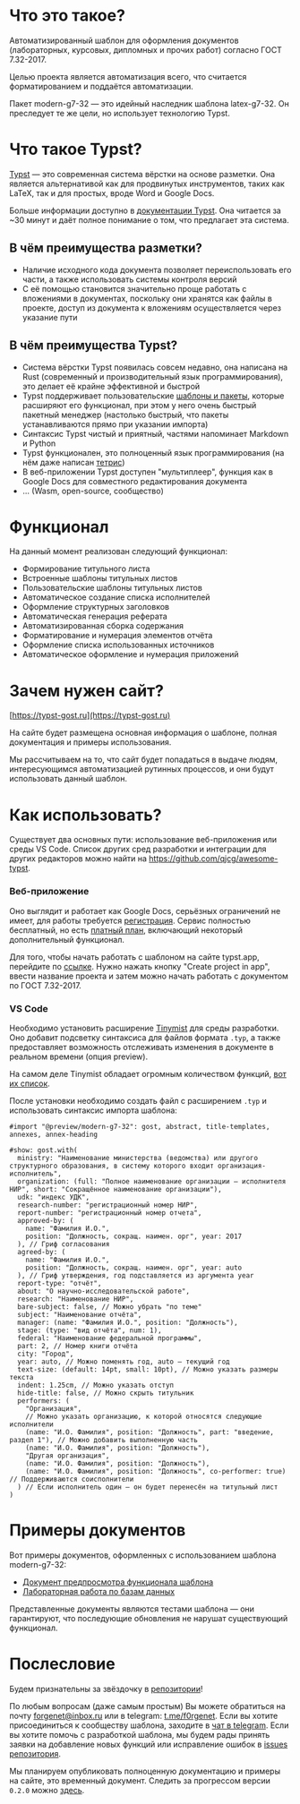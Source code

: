 # Что это такое?

Автоматизированный шаблон для оформления документов (лабораторных, курсовых, дипломных и прочих работ) согласно ГОСТ 7.32-2017.

Целью проекта является автоматизация всего, что считается форматированием и поддаётся автоматизации.

Пакет modern-g7-32 — это идейный наследник шаблона latex-g7-32. Он преследует те же цели, но использует технологию Typst.

# Что такое Typst?

[Typst](https://typst.app/) — это современная система вёрстки на основе разметки. Она является альтернативой как для продвинутых инструментов, таких как LaTeX, так и для простых, вроде Word и Google Docs.

Больше информации доступно в [документации Typst](https://typst.app/docs/). Она читается за ~30 минут и даёт полное понимание о том, что предлагает эта система.

## В чём преимущества разметки?

* Наличие исходного кода документа позволяет переиспользовать его части, а также использовать системы контроля версий
* С её помощью становится значительно проще работать с вложениями в документах, поскольку они хранятся как файлы в проекте, доступ из документа к вложениям осуществляется через указание пути

## В чём преимущества Typst?

* Система вёрстки Typst появилась совсем недавно, она написана на Rust (современный и производительный язык программирования), это делает её крайне эффективной и быстрой
* Typst поддерживает пользовательские [шаблоны и пакеты](https://typst.app/universe/), которые расширяют его функционал, при этом у него очень быстрый пакетный менеджер (настолько быстрый, что пакеты устанавливаются прямо при указании импорта)
* Синтаксис Typst чистый и приятный, частями напоминает Markdown и Python
* Typst функционален, это полноценный язык программирования (на нём даже написан [тетрис])
* В веб-приложении Typst доступен "мультиплеер", функция как в Google Docs для совместного редактирования документа
* ... (Wasm, open-source, сообщество)

[тетрис]: https://typst.app/universe/package/soviet-matrix

# Функционал

На данный момент реализован следующий функционал:

* Формирование титульного листа
* Встроенные шаблоны титульных листов
* Пользовательские шаблоны титульных листов
* Автоматическое создание списка исполнителей
* Оформление структурных заголовков
* Автоматическая генерация реферата
* Автоматизированная сборка содержания
* Форматирование и нумерация элементов отчёта
* Оформление списка использованных источников
* Автоматическое оформление и нумерация приложений

# Зачем нужен сайт?

[https://typst-gost.ru](https://typst-gost.ru)

На сайте будет размещена основная информация о шаблоне, полная документация и примеры использования.

Мы рассчитываем на то, что сайт будет попадаться в выдаче людям, интересующимся автоматизацией рутинных процессов, и они будут использовать данный шаблон.

# Как использовать?

Существует два основных пути: использование веб-приложения или среды VS Code. Список других сред разработки и интеграции для других редакторов можно найти на https://github.com/qjcg/awesome-typst.

### Веб-приложение

Оно выглядит и работает как Google Docs, серьёзных ограничений не имеет, для работы требуется [регистрация]. Сервис полностью бесплатный, но есть [платный план], включающий некоторый дополнительный функционал.

[регистрация]: https://typst.app/signup
[платный план]: https://typst.app/pricing/

Для того, чтобы начать работать с шаблоном на сайте typst.app, перейдите по [ссылке](https://typst.app/universe/package/modern-g7-32/).
Нужно нажать кнопку "Create project in app", ввести название проекта и затем можно начать работать с документом по ГОСТ 7.32-2017.

### VS Code

Необходимо установить расширение [Tinymist](https://marketplace.visualstudio.com/items?itemName=myriad-dreamin.tinymist) для среды разработки. Оно добавит подсветку синтаксиса для файлов формата `.typ`, а также предоставляет возможность отслеживать изменения в документе в реальном времени (опция preview).

На самом деле Tinymist обладает огромным количеством функций, [вот их список](https://myriad-dreamin.github.io/tinymist/introduction.html).

После установки необходимо создать файл с расширением `.typ` и использовать синтаксис импорта шаблона:

```typ
#import "@preview/modern-g7-32": gost, abstract, title-templates, annexes, annex-heading

#show: gost.with(
  ministry: "Наименование министерства (ведомства) или другого структурного образования, в систему которого входит организация-исполнитель",
  organization: (full: "Полное наименование организации — исполнителя НИР", short: "Сокращённое наименование организации"),
  udk: "индекс УДК",
  research-number: "регистрационный номер НИР",
  report-number: "регистрационный номер отчета",
  approved-by: (
    name: "Фамилия И.О.",
    position: "Должность, сокращ. наимен. орг", year: 2017
  ), // Гриф согласования
  agreed-by: (
    name: "Фамилия И.О.",
    position: "Должность, сокращ. наимен. орг", year: auto
  ), // Гриф утверждения, год подставляется из аргумента year
  report-type: "отчёт",
  about: "О научно-исследовательской работе",
  research: "Наименование НИР",
  bare-subject: false, // Можно убрать "по теме"
  subject: "Наименование отчёта",
  manager: (name: "Фамилия И.О.", position: "Должность"),
  stage: (type: "вид отчёта", num: 1),
  federal: "Наименование федеральной программы",
  part: 2, // Номер книги отчёта
  city: "Город",
  year: auto, // Можно поменять год, auto — текущий год
  text-size: (default: 14pt, small: 10pt), // Можно указать размеры текста
  indent: 1.25cm, // Можно указать отступ
  hide-title: false, // Можно скрыть титульник
  performers: (
    "Организация",
    // Можно указать организацию, к которой относятся следующие исполнители
    (name: "И.О. Фамилия", position: "Должность", part: "введение, раздел 1"), // Можно добавить выполненную часть
    (name: "И.О. Фамилия", position: "Должность"),
    "Другая организация",
    (name: "И.О. Фамилия", position: "Должность"),
    (name: "И.О. Фамилия", position: "Должность", co-performer: true) // Поддерживаются соисполнители
  ) // Если исполнитель один — он будет перенесён на титульный лист
)
```

# Примеры документов

Вот примеры документов, оформленных с использованием шаблона modern-g7-32:

* [Документ предпросмотра функционала шаблона](https://github.com/typst-g7-32/modern-g7-32/tree/main/tests/documents/preview)
* [Лабораторная работа по базам данных](https://github.com/typst-g7-32/modern-g7-32/tree/main/tests/documents/databases-lab)

Представленные документы являются тестами шаблона — они гарантируют, что последующие обновления не нарушат существующий функционал.

# Послесловие

Будем признательны за звёздочку в [репозитории](https://github.com/typst-g7-32/modern-g7-32)!

По любым вопросам (даже самым простым) Вы можете обратиться на почту [forgenet@inbox.ru](mailto:support@typst-gost.ru) или в telegram: [t.me/f0rgenet](https://t.me/f0rgenet).
Если вы хотите присоединиться к сообществу шаблона, заходите в [чат в telegram](https://t.me/typst_gost).
Если вы хотите помочь с разработкой шаблона, мы будем рады принять заявки на добавление новых функций или исправление ошибок в [issues репозитория](https://github.com/typst-g7-32/modern-g7-32/issues).

Мы планируем опубликовать полноценную документацию и примеры на сайте, это временный документ.
Следить за прогрессом версии `0.2.0` можно [здесь](https://github.com/typst-g7-32/modern-g7-32/milestone/2).

